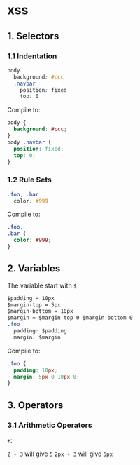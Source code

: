 xss
===

## 1. Selectors
### 1.1 Indentation
```css
body
  background: #ccc
  .navbar
    position: fixed
    top: 0
```
Compile to:
```css
body {
  background: #ccc;
}
body .navbar {
  position: fixed;
  top: 0;
}
```
### 1.2 Rule Sets
```css
.foo, .bar
  color: #999
```
Compile to:
```css
.foo,
.bar {
  color: #999;
}
```

## 2. Variables
The variable start with `$`
```css
$padding = 10px
$margin-top = 5px
$margin-bottom = 10px
$margin = $margin-top 0 $margin-bottom 0
.foo
  padding: $padding
  margin: $margin
```
Compile to:
```css
.foo {
  padding: 10px;
  margin: 5px 0 10px 0;
}
```

## 3. Operators
### 3.1 Arithmetic Operators
`+`:

  `2 + 3` will give `5`
  `2px + 3` will give `5px`
